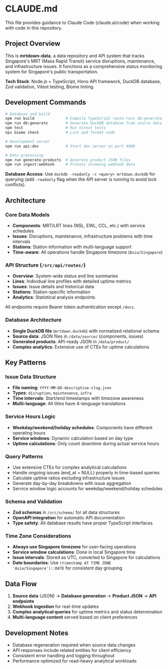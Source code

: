 # CLAUDE.md

This file provides guidance to Claude Code (claude.ai/code) when working with code in this repository.

## Project Overview

This is **mrtdown-data**, a data repository and API system that tracks Singapore's MRT (Mass Rapid Transit) service disruptions, maintenance, and infrastructure issues. It functions as a comprehensive status monitoring system for Singapore's public transportation.

**Tech Stack**: Node.js + TypeScript, Hono API framework, DuckDB database, Zod validation, Vitest testing, Biome linting.

## Development Commands

```bash
# Database and build
npm run build              # Compile TypeScript (auto-runs db:generate)
npm run db:generate        # Generate DuckDB database from source data
npm test                   # Run Vitest tests
npx biome check            # Lint and format code

# Development server
npm run api:dev            # Start dev server on port 4000

# Data processing
npm run generate-products  # Generate product JSON files
npm run ingest:webhook     # Process incoming webhook data
```

**Database Access**: Use `duckdb -readonly -c <query> mrtdown.duckdb` for querying (add `-readonly` flag when the API server is running to avoid lock conflicts).

## Architecture

### Core Data Models
- **Components**: MRT/LRT lines (NSL, EWL, CCL, etc.) with service schedules
- **Issues**: Disruptions, maintenance, infrastructure problems with time intervals
- **Stations**: Station information with multi-language support
- **Time-aware**: All operations handle Singapore timezone (`Asia/Singapore`)

### API Structure (`/src/api/routes/`)
- **Overview**: System-wide status and line summaries
- **Lines**: Individual line profiles with detailed uptime metrics
- **Issues**: Issue details and historical data
- **Stations**: Station-specific information
- **Analytics**: Statistical analysis endpoints

All endpoints require Bearer token authentication except `/docs`.

### Database Architecture
- **Single DuckDB file** (`mrtdown.duckdb`) with normalized relational schema
- **Source data**: JSON files in `/data/source/` (components, issues)
- **Generated products**: API-ready JSON in `/data/product/`
- **Complex analytics**: Extensive use of CTEs for uptime calculations

## Key Patterns

### Issue Data Structure
- **File naming**: `YYYY-MM-DD-descriptive-slug.json`
- **Types**: `disruption`, `maintenance`, `infra`
- **Time intervals**: Start/end timestamps with timezone awareness
- **Multi-language**: All titles have 4-language translations

### Service Hours Logic
- **Weekday/weekend/holiday schedules**: Components have different operating hours
- **Service windows**: Dynamic calculation based on day type
- **Uptime calculations**: Only count downtime during actual service hours

### Query Patterns
- Use extensive CTEs for complex analytical calculations
- Handle ongoing issues (end_at = NULL) properly in time-based queries
- Calculate uptime ratios excluding infrastructure issues
- Generate day-by-day breakdowns with issue aggregation
- Service window logic accounts for weekday/weekend/holiday schedules

### Schema and Validation
- **Zod schemas** in `/src/schema/` for all data structures
- **OpenAPI integration** for automatic API documentation
- **Type safety**: All database results have proper TypeScript interfaces

### Time Zone Considerations
- **Always use Singapore timezone** for user-facing operations
- **Service window calculations**: Done in local Singapore time
- **Issue intervals**: Stored as UTC, converted to Singapore for calculations
- **Date boundaries**: Use `(timestamp AT TIME ZONE 'Asia/Singapore')::DATE` for consistent day grouping

## Data Flow

1. **Source data** (JSON) → **Database generation** → **Product JSON** → **API endpoints**
2. **Webhook ingestion** for real-time updates
3. **Complex analytical queries** for uptime metrics and status determination
4. **Multi-language content** served based on client preferences

## Development Notes

- Database regeneration required when source data changes
- API responses include related entities for client efficiency
- Consistent error handling and logging throughout
- Performance optimized for read-heavy analytical workloads
